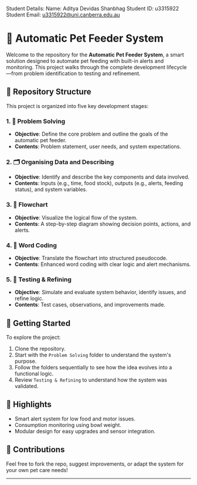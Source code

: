 Student Details:
Name: Aditya Devidas Shanbhag
Student ID: u3315922
Student Email: u3315922@uni.canberra.edu.au

# 🐾 Automatic Pet Feeder System

Welcome to the repository for the **Automatic Pet Feeder System**, a smart solution designed to automate pet feeding with built-in alerts and monitoring. This project walks through the complete development lifecycle—from problem identification to testing and refinement.

## 📁 Repository Structure

This project is organized into five key development stages:

### 1. 🧠 Problem Solving
- **Objective**: Define the core problem and outline the goals of the automatic pet feeder.
- **Contents**: Problem statement, user needs, and system expectations.

### 2. 🗂️ Organising Data and Describing
- **Objective**: Identify and describe the key components and data involved.
- **Contents**: Inputs (e.g., time, food stock), outputs (e.g., alerts, feeding status), and system variables.

### 3. 🔁 Flowchart
- **Objective**: Visualize the logical flow of the system.
- **Contents**: A step-by-step diagram showing decision points, actions, and alerts.

### 4. 📝 Word Coding
- **Objective**: Translate the flowchart into structured pseudocode.
- **Contents**: Enhanced word coding with clear logic and alert mechanisms.

### 5. 🧪 Testing & Refining
- **Objective**: Simulate and evaluate system behavior, identify issues, and refine logic.
- **Contents**: Test cases, observations, and improvements made.

## 🚀 Getting Started

To explore the project:
1. Clone the repository.
2. Start with the `Problem Solving` folder to understand the system's purpose.
3. Follow the folders sequentially to see how the idea evolves into a functional logic.
4. Review `Testing & Refining` to understand how the system was validated.

## 📌 Highlights

- Smart alert system for low food and motor issues.
- Consumption monitoring using bowl weight.
- Modular design for easy upgrades and sensor integration.

## 🤝 Contributions

Feel free to fork the repo, suggest improvements, or adapt the system for your own pet care needs!

---

